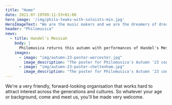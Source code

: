 ```yaml
---
title: "Home"
date: 2021-07-19T09:11:53+01:00
hero_image: '/img/philo-tewks-with-soloists-min.jpg'
HeroImageText: "We are the music makers and we are the dreamers of dreams"
header: "Philomusica"
news:
  - title: Handel's Messiah
    body: |
      Philomusica returns this autumn with performances of Handel's Messiah and Geoffrey Bush's Christmas Cantata at St. Stephen's Barbourne, Worcester and debuting at 'Pip and Jim's' in Cheltenham. To mark Remembrance Sunday, the St. Stephen's concert will include John Ireland's Greater Love Hath No Man. Both concerts will also include a solo violin performance from the Philomusica Orchestra's Leader and newly appointed President, Christopher Horner. Tickets for these and all subsequent concerts can now be purchased directly through this website, on the [tickets](/tickets) page.
    images:
      - image: "img/autumn-23-poster-worcester.jpg"
        image_description: "The poster for Philomusica's Autumn '23 concert at St. Stephen's Barbourne, Worcester"
      - image: "img/autumn-23-poster-cheltenham.jpg"
        image_description: "The poster for Philomusica's Autumn '23 concert at Pip and Jim's, Cheltenham"
---
```

We're a very friendly, forward-looking organisation that works hard to attract interest across the generations and cultures. So whatever your age or background, come and meet us, you'll be made very welcome.
